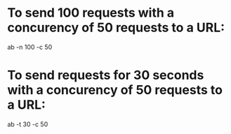 # To send 100 requests with a concurency of 50 requests to a URL:

ab -n 100 -c 50 <url>

# To send requests for 30 seconds with a concurency of 50 requests to a URL:

ab -t 30 -c 50 <url>
